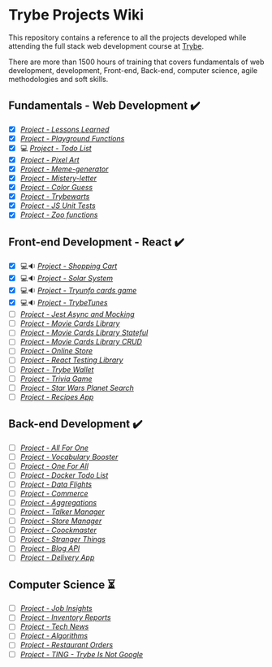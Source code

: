 # Trybe Projects Wiki

This repository contains a reference to all the projects developed while attending the full stack web development course at [Trybe](https://www.betrybe.com/).

There are more than 1500 hours of training that covers fundamentals of web development, development, Front-end, Back-end, computer science, agile methodologies and soft skills.


## Fundamentals - Web Development :heavy_check_mark:

- [x] _[Project - Lessons Learned](Modulo-1-Fundamentos/1-lessons-learned)_
- [x] _[Project - Playground Functions](Modulo-1-Fundamentos/2-playground-functions)_
- [x] :computer: _[Project - Todo List](https://github.com/RenatoDourad0/Project_ToDo_List_Trybe)_
- [x] _[Project - Pixel Art](Modulo-1-Fundamentos/3-pixels-art)_
- [x] _[Project - Meme-generator](Modulo-1-Fundamentos/5-meme-generator)_
- [x] _[Project - Mistery-letter](Modulo-1-Fundamentos/6-mistery-letter)_
- [x] _[Project - Color Guess](Modulo-1-Fundamentos/7-color-guess)_
- [x] _[Project - Trybewarts](Modulo-1-Fundamentos/8-trybeWarts)_
- [x] _[Project - JS Unit Tests](Modulo-1-Fundamentos/9-js-unit-tests-Jest)_
- [x] _[Project - Zoo functions](Modulo-1-Fundamentos/10-zoo-functions)_

## Front-end Development - React :heavy_check_mark:

- [x] :computer::sound: _[Project - Shopping Cart](https://github.com/RenatoDourad0/Project_Shopping_Cart_Trybe)_
- [x] :computer::sound: _[Project - Solar System](https://github.com/RenatoDourad0/Project_Solar_System_Trybe)_ 
- [x] :computer::sound: _[Project - Tryunfo cards game](https://github.com/RenatoDourad0/Project_Tryunfo_Trybe)_
- [x] :computer::sound: _[Project - TrybeTunes](https://github.com/RenatoDourad0/Project_TrybeTunes)_
- [ ] _[Project - Jest Async and Mocking]()_
- [ ] _[Project - Movie Cards Library]()_
- [ ] _[Project - Movie Cards Library Stateful]()_
- [ ] _[Project - Movie Cards Library CRUD]()_
- [ ] _[Project - Online Store]()_
- [ ] _[Project - React Testing Library]()_
- [ ] _[Project - Trybe Wallet]()_
- [ ] _[Project - Trivia Game]()_
- [ ] _[Project - Star Wars Planet Search]()_
- [ ] _[Project - Recipes App]()_

## Back-end Development :heavy_check_mark:

- [ ] _[Project - All For One]()_
- [ ] _[Project - Vocabulary Booster]()_
- [ ] _[Project - One For All]()_
- [ ] _[Project - Docker Todo List]()_
- [ ] _[Project - Data Flights]()_
- [ ] _[Project - Commerce]()_
- [ ] _[Project - Aggregations]()_
- [ ] _[Project - Talker Manager]()_
- [ ] _[Project - Store Manager]()_
- [ ] _[Project - Coockmaster]()_
- [ ] _[Project - Stranger Things]()_
- [ ] _[Project - Blog API]()_
- [ ] _[Project - Delivery App]()_

## Computer Science :hourglass_flowing_sand:

- [ ] _[Project - Job Insights]()_
- [ ] _[Project - Inventory Reports]()_
- [ ] _[Project - Tech News]()_
- [ ] _[Project - Algorithms]()_
- [ ] _[Project - Restaurant Orders]()_
- [ ] _[Project - TING - Trybe Is Not Google]()_
